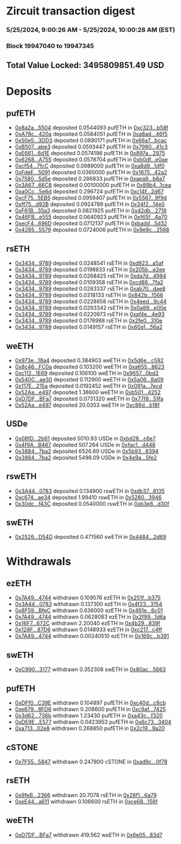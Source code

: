 # Zircuit transaction digest
### 5/25/2024, 9:00:26 AM - 5/25/2024, 10:00:28 AM (EST)
### Block 19947040 to 19947345

## Total Value Locked: 3495809851.49 USD

# Deposits
## pufETH
- [0x8a2a...5504](https://etherscan.io/address/0x8a2ae3Adeb8b2a8DA187dD4fd5888E868C585504) deposited 0.0544093 pufETH in [0xc323...b58f](https://etherscan.io/tx/0x8a2ae3Adeb8b2a8DA187dD4fd5888E868C585504)
- [0xA78c...420a](https://etherscan.io/address/0xA78cFbF5B503a8a986B060Cd3f98C4767E99420a) deposited 0.0584051 pufETH in [0xa8ad...46f5](https://etherscan.io/tx/0xA78cFbF5B503a8a986B060Cd3f98C4767E99420a)
- [0x50e5...3DD3](https://etherscan.io/address/0x50e5f4981B48B5242747557a514FB066230F3DD3) deposited 0.0890171 pufETH in [0x66a7...bcac](https://etherscan.io/tx/0x50e5f4981B48B5242747557a514FB066230F3DD3)
- [0xB507...abe3](https://etherscan.io/address/0xB507AaD9E6cC3ae643eb4DB0390A44519e3Eabe3) deposited 0.0593447 pufETH in [0x7980...41c3](https://etherscan.io/tx/0xB507AaD9E6cC3ae643eb4DB0390A44519e3Eabe3)
- [0xE661...6d1E](https://etherscan.io/address/0xE661caB59AFd86CADa809cEc1A53dA90704F6d1E) deposited 0.0574196 pufETH in [0x897a...2975](https://etherscan.io/tx/0xE661caB59AFd86CADa809cEc1A53dA90704F6d1E)
- [0x6268...A755](https://etherscan.io/address/0x62683660ABA28bBE2A45DCFd32a719f0a645A755) deposited 0.0578704 pufETH in [0xb0df...e0ae](https://etherscan.io/tx/0x62683660ABA28bBE2A45DCFd32a719f0a645A755)
- [0xcf54...7fcC](https://etherscan.io/address/0xcf54B0D5C00E1544DdF7f04A6584A3b1B6297fcC) deposited 0.0989000 pufETH in [0xa8d9...1df0](https://etherscan.io/tx/0xcf54B0D5C00E1544DdF7f04A6584A3b1B6297fcC)
- [0xFdeE...5091](https://etherscan.io/address/0xFdeE69f92653523418963E9D22F2AAe0D01E5091) deposited 0.0365000 pufETH in [0x1675...42a2](https://etherscan.io/tx/0xFdeE69f92653523418963E9D22F2AAe0D01E5091)
- [0x7580...5d5e](https://etherscan.io/address/0x758007Ace64A934e47dc1484af05F743f3c45d5e) deposited 0.286833 pufETH in [0xaea9...b8a7](https://etherscan.io/tx/0x758007Ace64A934e47dc1484af05F743f3c45d5e)
- [0x3A67...66C8](https://etherscan.io/address/0x3A679611260a5CB577dCBc25D0641Be582Cc66C8) deposited 0.00100000 pufETH in [0x89b4...1cea](https://etherscan.io/tx/0x3A679611260a5CB577dCBc25D0641Be582Cc66C8)
- [0xa0Cc...5e6d](https://etherscan.io/address/0xa0Cc0e1986C853Bb3A3Fcd78Dca480C945D75e6d) deposited 0.296724 pufETH in [0xc14f...2d67](https://etherscan.io/tx/0xa0Cc0e1986C853Bb3A3Fcd78Dca480C945D75e6d)
- [0xcF75...5EB5](https://etherscan.io/address/0xcF757C71213B80BcCf87f0f2e438d24c17F65EB5) deposited 0.0959407 pufETH in [0x5567...9f9d](https://etherscan.io/tx/0xcF757C71213B80BcCf87f0f2e438d24c17F65EB5)
- [0xff75...d92B](https://etherscan.io/address/0xff750f7d1102C7c583B881745aFCCc583eF9d92B) deposited 0.0924789 pufETH in [0x34f2...14e0](https://etherscan.io/tx/0xff750f7d1102C7c583B881745aFCCc583eF9d92B)
- [0xF61B...35a3](https://etherscan.io/address/0xF61BEf5Bd360a16A8b0a8dA478307F77689E35a3) deposited 0.0821925 pufETH in [0x42db...2718](https://etherscan.io/tx/0xF61BEf5Bd360a16A8b0a8dA478307F77689E35a3)
- [0x46FB...e555](https://etherscan.io/address/0x46FBe86170BeE1A2CcBfc28BbA92bb078481e555) deposited 0.0640923 pufETH in [0xf65f...4a70](https://etherscan.io/tx/0x46FBe86170BeE1A2CcBfc28BbA92bb078481e555)
- [0xecF4...696D](https://etherscan.io/address/0xecF42719f9E5dA533EFB05C39f7f872b5eD1696D) deposited 0.0712137 pufETH in [0xbadd...5d32](https://etherscan.io/tx/0xecF42719f9E5dA533EFB05C39f7f872b5eD1696D)
- [0x4285...5579](https://etherscan.io/address/0x4285F2eF31b59BAb27c7DD90cE84EB6FA8DE5579) deposited 0.0724006 pufETH in [0x9e9c...2568](https://etherscan.io/tx/0x4285F2eF31b59BAb27c7DD90cE84EB6FA8DE5579)
## rsETH
- [0x3434...9789](https://etherscan.io/address/0x34349c5569e7B846c3558961552D2202760A9789) deposited 0.0248541 rsETH in [0xd923...a5af](https://etherscan.io/tx/0x34349c5569e7B846c3558961552D2202760A9789)
- [0x3434...9789](https://etherscan.io/address/0x34349c5569e7B846c3558961552D2202760A9789) deposited 0.0198833 rsETH in [0x205b...e2ee](https://etherscan.io/tx/0x34349c5569e7B846c3558961552D2202760A9789)
- [0x3434...9789](https://etherscan.io/address/0x34349c5569e7B846c3558961552D2202760A9789) deposited 0.0268425 rsETH in [0xda7d...4984](https://etherscan.io/tx/0x34349c5569e7B846c3558961552D2202760A9789)
- [0x3434...9789](https://etherscan.io/address/0x34349c5569e7B846c3558961552D2202760A9789) deposited 0.0109358 rsETH in [0xcd86...7fa2](https://etherscan.io/tx/0x34349c5569e7B846c3558961552D2202760A9789)
- [0x3434...9789](https://etherscan.io/address/0x34349c5569e7B846c3558961552D2202760A9789) deposited 0.0283337 rsETH in [0xab70...dae8](https://etherscan.io/tx/0x34349c5569e7B846c3558961552D2202760A9789)
- [0x3434...9789](https://etherscan.io/address/0x34349c5569e7B846c3558961552D2202760A9789) deposited 0.0318133 rsETH in [0x842b...1566](https://etherscan.io/tx/0x34349c5569e7B846c3558961552D2202760A9789)
- [0x3434...9789](https://etherscan.io/address/0x34349c5569e7B846c3558961552D2202760A9789) deposited 0.0228658 rsETH in [0x4eed...9c44](https://etherscan.io/tx/0x34349c5569e7B846c3558961552D2202760A9789)
- [0x3434...9789](https://etherscan.io/address/0x34349c5569e7B846c3558961552D2202760A9789) deposited 0.0293342 rsETH in [0x0a89...e00e](https://etherscan.io/tx/0x34349c5569e7B846c3558961552D2202760A9789)
- [0x3434...9789](https://etherscan.io/address/0x34349c5569e7B846c3558961552D2202760A9789) deposited 0.0220973 rsETH in [0xaf4e...4e93](https://etherscan.io/tx/0x34349c5569e7B846c3558961552D2202760A9789)
- [0x3434...9789](https://etherscan.io/address/0x34349c5569e7B846c3558961552D2202760A9789) deposited 0.0178988 rsETH in [0x2fe0...310e](https://etherscan.io/tx/0x34349c5569e7B846c3558961552D2202760A9789)
- [0x3434...9789](https://etherscan.io/address/0x34349c5569e7B846c3558961552D2202760A9789) deposited 0.0149157 rsETH in [0x60a1...56a2](https://etherscan.io/tx/0x34349c5569e7B846c3558961552D2202760A9789)
## weETH
- [0x973e...18a4](https://etherscan.io/address/0x973eFe97a5fb054af9B71307bd9fD504B04D18a4) deposited 0.384903 weETH in [0x5d6e...c592](https://etherscan.io/tx/0x973eFe97a5fb054af9B71307bd9fD504B04D18a4)
- [0x8c46...FC0a](https://etherscan.io/address/0x8c464e07cf59f5B3eeB6A8C9B5677359Fb5eFC0a) deposited 0.103200 weETH in [0xa655...8623](https://etherscan.io/tx/0x8c464e07cf59f5B3eeB6A8C9B5677359Fb5eFC0a)
- [0xc112...1E69](https://etherscan.io/address/0xc11202Ed072E23B997C036CC3D16b522d5611E69) deposited 0.106100 weETH in [0x9657...0bd2](https://etherscan.io/tx/0xc11202Ed072E23B997C036CC3D16b522d5611E69)
- [0x540C...ae30](https://etherscan.io/address/0x540Cbd1D73C53EB32608AAB0bC04a0dd5eb5ae30) deposited 0.112900 weETH in [0x5a06...8a09](https://etherscan.io/tx/0x540Cbd1D73C53EB32608AAB0bC04a0dd5eb5ae30)
- [0x117E...215a](https://etherscan.io/address/0x117E1DC8c0E23dcDBa18D4F662449dc692c9215a) deposited 0.0192452 weETH in [0x091a...7ecd](https://etherscan.io/tx/0x117E1DC8c0E23dcDBa18D4F662449dc692c9215a)
- [0x52Aa...e497](https://etherscan.io/address/0x52Aa899454998Be5b000Ad077a46Bbe360F4e497) deposited 1.38600 weETH in [0xb501...4252](https://etherscan.io/tx/0x52Aa899454998Be5b000Ad077a46Bbe360F4e497)
- [0xD7DF...BFa7](https://etherscan.io/address/0xD7DF7E085214743530afF339aFC420c7c720BFa7) deposited 0.0731320 weETH in [0x77f8...51fa](https://etherscan.io/tx/0xD7DF7E085214743530afF339aFC420c7c720BFa7)
- [0x52Aa...e497](https://etherscan.io/address/0x52Aa899454998Be5b000Ad077a46Bbe360F4e497) deposited 20.0353 weETH in [0xc86d...b18f](https://etherscan.io/tx/0x52Aa899454998Be5b000Ad077a46Bbe360F4e497)
## USDe
- [0x08fD...2b61](https://etherscan.io/address/0x08fD406840A6215EF9027701c923cF17240a2b61) deposited 5010.93 USDe in [0xbd28...c6e7](https://etherscan.io/tx/0x08fD406840A6215EF9027701c923cF17240a2b61)
- [0x4f9A...B467](https://etherscan.io/address/0x4f9Aed6be0FF86eE67a5570697CbE24277dbB467) deposited 507.264 USDe in [0xfac1...d448](https://etherscan.io/tx/0x4f9Aed6be0FF86eE67a5570697CbE24277dbB467)
- [0x3884...7ba2](https://etherscan.io/address/0x3884F0F0e7964F80c9f6141D6e71c38b175D7ba2) deposited 6526.69 USDe in [0x5b93...8394](https://etherscan.io/tx/0x3884F0F0e7964F80c9f6141D6e71c38b175D7ba2)
- [0x3884...7ba2](https://etherscan.io/address/0x3884F0F0e7964F80c9f6141D6e71c38b175D7ba2) deposited 5498.09 USDe in [0x4e9a...5fe2](https://etherscan.io/tx/0x3884F0F0e7964F80c9f6141D6e71c38b175D7ba2)
## rswETH
- [0x3A44...0783](https://etherscan.io/address/0x3A440AD67FDe9db4FA92186a48a133Cd05970783) deposited 0.134900 rswETH in [0xdb37...8135](https://etherscan.io/tx/0x3A440AD67FDe9db4FA92186a48a133Cd05970783)
- [0xc674...ae34](https://etherscan.io/address/0xc674e7d16E6E5DEfc599F250fCA70c2f9B37ae34) deposited 1.99410 rswETH in [0x5280...3946](https://etherscan.io/tx/0xc674e7d16E6E5DEfc599F250fCA70c2f9B37ae34)
- [0x30dc...f43C](https://etherscan.io/address/0x30dc326C44a2e64fbE5a86FBC756d3f51A79f43C) deposited 0.0540000 rswETH in [0xb3e8...d30f](https://etherscan.io/tx/0x30dc326C44a2e64fbE5a86FBC756d3f51A79f43C)
## swETH
- [0x2526...D54D](https://etherscan.io/address/0x25266c65aD9c2bae67d3556F279c248082cCD54D) deposited 0.471560 swETH in [0x4484...2d69](https://etherscan.io/tx/0x25266c65aD9c2bae67d3556F279c248082cCD54D)
# Withdrawals
## ezETH
- [0x7A49...4744](https://etherscan.io/address/0x7A493Be5c2ce014cD049Bf178a1ac0Db1B434744) withdrawn 0.109576 ezETH in [0x251f...b375](https://etherscan.io/tx/0x7A493Be5c2ce014cD049Bf178a1ac0Db1B434744)
- [0x3A44...0783](https://etherscan.io/address/0x3A440AD67FDe9db4FA92186a48a133Cd05970783) withdrawn 0.137300 ezETH in [0x4f23...3154](https://etherscan.io/tx/0x3A440AD67FDe9db4FA92186a48a133Cd05970783)
- [0x8F59...BfeC](https://etherscan.io/address/0x8F5915A19Eb2Ba78Bc90aD0317d9ed0d161CBfeC) withdrawn 0.636000 ezETH in [0x491e...6c01](https://etherscan.io/tx/0x8F5915A19Eb2Ba78Bc90aD0317d9ed0d161CBfeC)
- [0x7A49...4744](https://etherscan.io/address/0x7A493Be5c2ce014cD049Bf178a1ac0Db1B434744) withdrawn 0.0628083 ezETH in [0x2f99...1d6a](https://etherscan.io/tx/0x7A493Be5c2ce014cD049Bf178a1ac0Db1B434744)
- [0x16F7...672C](https://etherscan.io/address/0x16F78ADa75990C8C11c638ED9efEbE3826D0672C) withdrawn 2.20040 ezETH in [0x4b29...839f](https://etherscan.io/tx/0x16F78ADa75990C8C11c638ED9efEbE3826D0672C)
- [0x128F...87D6](https://etherscan.io/address/0x128F6EfeCA6889de639d1Ff3a14D39Ea0cbf87D6) withdrawn 0.0148933 ezETH in [0xc217...c4ff](https://etherscan.io/tx/0x128F6EfeCA6889de639d1Ff3a14D39Ea0cbf87D6)
- [0x7A49...4744](https://etherscan.io/address/0x7A493Be5c2ce014cD049Bf178a1ac0Db1B434744) withdrawn 0.00240510 ezETH in [0x169c...b391](https://etherscan.io/tx/0x7A493Be5c2ce014cD049Bf178a1ac0Db1B434744)
## swETH
- [0xC990...3177](https://etherscan.io/address/0xC990A9EB1b030dCEe3252a5842C8BFBe2E203177) withdrawn 0.352308 swETH in [0x80ac...5663](https://etherscan.io/tx/0xC990A9EB1b030dCEe3252a5842C8BFBe2E203177)
## pufETH
- [0xDFf0...C39E](https://etherscan.io/address/0xDFf03d88D3F4Fd7339e67db63EcDdE7b251fC39E) withdrawn 0.104897 pufETH in [0xc40d...c8cb](https://etherscan.io/tx/0xDFf03d88D3F4Fd7339e67db63EcDdE7b251fC39E)
- [0xe679...8FD6](https://etherscan.io/address/0xe679a7758032ECd177f81A24C2748A12A16b8FD6) withdrawn 0.208600 pufETH in [0xc9af...7425](https://etherscan.io/tx/0xe679a7758032ECd177f81A24C2748A12A16b8FD6)
- [0x3d62...736b](https://etherscan.io/address/0x3d62a92f0000177f3c6db4D4dBDE7384ABff736b) withdrawn 1.23430 pufETH in [0xa43c...f320](https://etherscan.io/tx/0x3d62a92f0000177f3c6db4D4dBDE7384ABff736b)
- [0xDE9E...E577](https://etherscan.io/address/0xDE9EDb7659FfC872A5661331dbd9b6657227E577) withdrawn 0.0423953 pufETH in [0x6c73...3404](https://etherscan.io/tx/0xDE9EDb7659FfC872A5661331dbd9b6657227E577)
- [0xa713...02e8](https://etherscan.io/address/0xa713c0E2B0cfd4D062Ed756505a17e3C49f902e8) withdrawn 0.268850 pufETH in [0x2c19...9a20](https://etherscan.io/tx/0xa713c0E2B0cfd4D062Ed756505a17e3C49f902e8)
## cSTONE
- [0x7F55...5847](https://etherscan.io/address/0x7F55Ac2ED57E45CB6067061ba9Ef041b55FE5847) withdrawn 0.247800 cSTONE in [0xad9c...0f78](https://etherscan.io/tx/0x7F55Ac2ED57E45CB6067061ba9Ef041b55FE5847)
## rsETH
- [0x9feB...2366](https://etherscan.io/address/0x9feB65fd0d0C99948d2431aF32F35a49E3D32366) withdrawn 20.7078 rsETH in [0x28f1...6a79](https://etherscan.io/tx/0x9feB65fd0d0C99948d2431aF32F35a49E3D32366)
- [0xeE44...a611](https://etherscan.io/address/0xeE44a08C6245C0245641DB2656Ba10efCb44a611) withdrawn 0.106600 rsETH in [0xce68...156f](https://etherscan.io/tx/0xeE44a08C6245C0245641DB2656Ba10efCb44a611)
## weETH
- [0xD7DF...BFa7](https://etherscan.io/address/0xD7DF7E085214743530afF339aFC420c7c720BFa7) withdrawn 419.562 weETH in [0x6e05...83d7](https://etherscan.io/tx/0xD7DF7E085214743530afF339aFC420c7c720BFa7)
